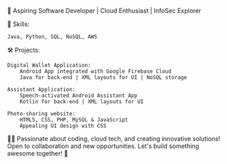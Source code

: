 🚀 Aspiring Software Developer | Cloud Enthusiast | InfoSec Explorer

🔧 Skills:
    
    Java, Python, SQL, NoSQL, AWS
    
🛠️ Projects:

    Digital Wallet Application:
        Android App integrated with Google Firebase Cloud
        Java for back-end | XML layouts for UI | NoSQL storage
        
    Assistant Application:
        Speech-activated Android Assistant App
        Kotlin for back-end | XML layouts for UI
        
    Photo-sharing website:
        HTML5, CSS, PHP, MySQL & JavaScript
        Appealing UI design with CSS

👨‍💻 Passionate about coding, cloud tech, and creating innovative solutions! Open to collaboration and new opportunities. Let's build something awesome together! 🚀
